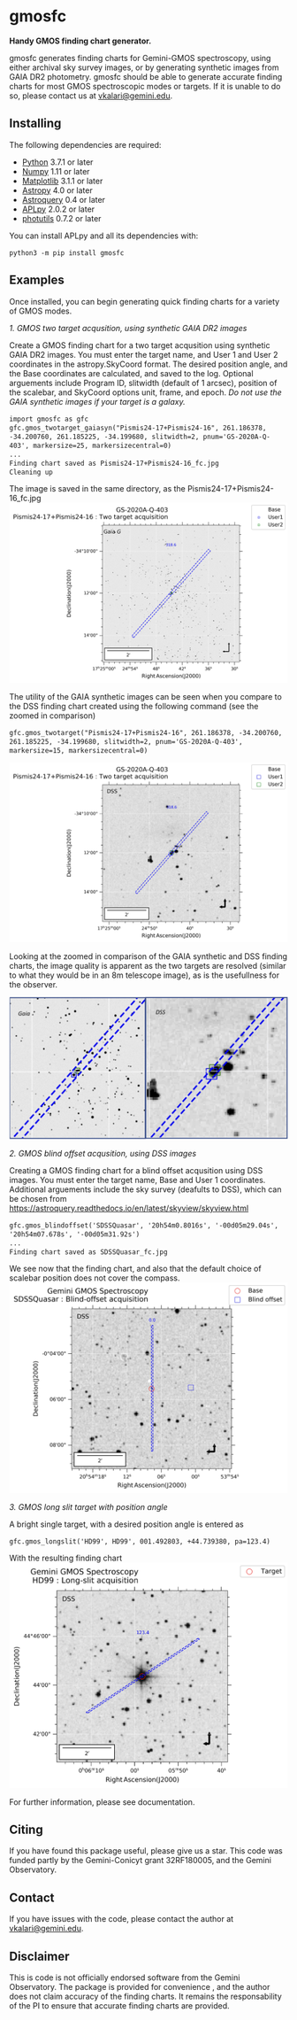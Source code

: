 gmosfc
==========

**Handy GMOS finding chart generator.**

gmosfc generates finding charts for Gemini-GMOS spectroscopy, using either archival sky survey images, or by generating synthetic images from GAIA DR2 photometry. gmosfc should be able to generate accurate finding charts for most GMOS spectroscopic modes or targets. If it is unable to do so, please contact us at vkalari@gemini.edu. 


Installing
----------

The following dependencies are required:

* [Python](https://www.python.org/download/releases/3.0/) 3.7.1 or later
* [Numpy](http://www.numpy.org) 1.11 or later
* [Matplotlib](http://www.matplotlib.org) 3.1.1 or later
* [Astropy](http://www.astropy.org) 4.0 or later
* [Astroquery](https://astroquery.readthedocs.io/en/latest/) 0.4 or later
* [APLpy](https://aplpy.github.io/) 2.0.2 or later
* [photutils](https://photutils.readthedocs.io/en/stable/) 0.7.2 or later

You can install APLpy and all its dependencies with:

    python3 -m pip install gmosfc
    


Examples
----------

Once installed, you can begin generating quick finding charts for a variety of GMOS modes.


*1. GMOS two target acqusition, using synthetic GAIA DR2 images*

Create a GMOS finding chart for a two target acqusition using synthetic GAIA DR2 images. You must enter the target name, and User 1 and User 2 coordinates in the astropy.SkyCoord format. The desired position angle, and the Base coordinates are calculated, and saved to the log.
Optional arguements include  Program ID, slitwidth (default of 1 arcsec), position of the scalebar, and SkyCoord options unit, frame, and epoch. 
*Do not use the GAIA synthetic images if your target is a galaxy.*

    import gmosfc as gfc
    gfc.gmos_twotarget_gaiasyn("Pismis24-17+Pismis24-16", 261.186378, -34.200760, 261.185225, -34.199680, slitwidth=2, pnum='GS-2020A-Q-403', markersize=25, markersizecentral=0)     
    ...
    Finding chart saved as Pismis24-17+Pismis24-16_fc.jpg
    Cleaning up
    
The image is saved in the same directory, as the Pismis24-17+Pismis24-16_fc.jpg    
![Image of ALS](https://github.com/astroquackers/gmosfc/blob/master/images/Pismis24-17%2BPismis24-16_fc_gaia.jpg)

The utility of the GAIA synthetic images can be seen when you compare to the DSS finding chart created using the following command (see the zoomed in comparison)

    gfc.gmos_twotarget("Pismis24-17+Pismis24-16", 261.186378, -34.200760, 261.185225, -34.199680, slitwidth=2, pnum='GS-2020A-Q-403', markersize=15, markersizecentral=0)
    
![Image of ALS](https://github.com/astroquackers/gmosfc/blob/master/images/Pismis24-17%2BPismis24-16_fc.jpg)

Looking at the zoomed in comparison of the GAIA synthetic and DSS finding charts, the image quality is apparent as the two targets are resolved (similar to what they would be in an 8m telescope image), as is the usefullness for the observer.  

![Image of Zoom](https://github.com/astroquackers/gmosfc/blob/master/images/comp.jpg)


*2. GMOS blind offset acqusition, using DSS images*

Creating a GMOS finding chart for a blind offset acqusition using DSS images. You must enter the target name, Base and User 1 coordinates. Additional arguements include the sky survey (deafults to DSS), which can be chosen from https://astroquery.readthedocs.io/en/latest/skyview/skyview.html  

    gfc.gmos_blindoffset('SDSSQuasar', '20h54m0.8016s', '-00d05m29.04s', '20h54m07.678s', '-00d05m31.92s')
    ...
    Finding chart saved as SDSSQuasar_fc.jpg    

We see now that the finding chart, and also that the default choice of scalebar position does not cover the compass.
![Image of quasar](https://github.com/astroquackers/gmosfc/blob/master/images/SDSSQuasar_fc.jpg)


*3. GMOS long slit target with position angle*

A bright single target, with a desired position angle is entered as
    
    gfc.gmos_longslit('HD99', HD99', 001.492803, +44.739380, pa=123.4)
    
With the resulting finding chart
![HD99](https://github.com/astroquackers/gmosfc/blob/master/images/HD99_fc.jpg)
    

For further information, please see documentation.     

    
Citing
------

If you have found this package useful, please give us a star.
This code was funded partly by the Gemini-Conicyt grant 32RF180005, and the Gemini Observatory. 


Contact
----------

If you have issues with the code, please contact the author at vkalari@gemini.edu.


Disclaimer
----------

This is code is not officially endorsed software from the Gemini Observatory. The package is provided for convenience , and the author does not claim accuracy of the finding charts. It remains the responsability of the PI to ensure that accurate finding charts are provided.



